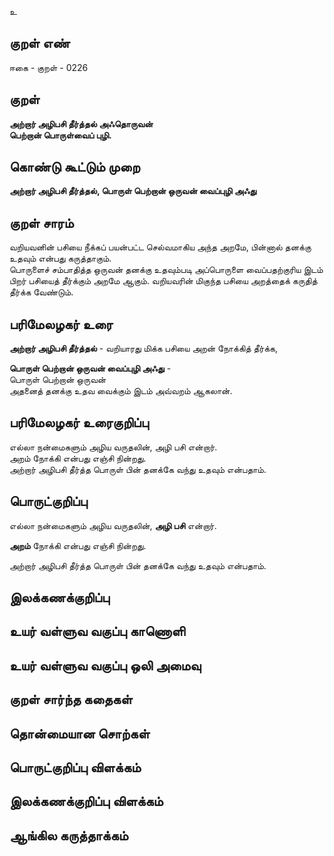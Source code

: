 உ

## குறள் எண் 

ஈகை - குறள் - 0226  

## குறள் 

**அற்றார் அழிபசி தீர்த்தல் அஃதொருவன்  
பெற்றான் பொருள்வைப் புழி.** 

## கொண்டு கூட்டும் முறை

**அற்றார் அழிபசி தீர்த்தல், பொருள் பெற்றான் ஒருவன் வைப்புழி அஃது**

## குறள் சாரம் 

வறியவனின் பசியை நீக்கப் பயன்பட்ட செல்வமாகிய அந்த அறமே, பின்னால் தனக்கு உதவும் என்பது கருத்தாகும்.  
பொருளைச் சம்பாதித்த ஒருவன் தனக்கு உதவும்படி அப்பொருளை வைப்பதற்குரிய இடம் பிறர் பசியைத் தீர்க்கும் அறமே ஆகும். வறியவரின் மிகுந்த பசியை அறத்தைக் கருதித் தீர்க்க வேண்டும்.

## பரிமேலழகர் உரை

**அற்றார் அழிபசி தீர்த்தல்** - வறியாரது மிக்க பசியை அறன் நோக்கித் தீர்க்க,  

**பொருள் பெற்றான் ஒருவன் வைப்புழி அஃது** -  
பொருள் பெற்றான் ஒருவன்  
அதனைத் தனக்கு உதவ வைக்கும் இடம் அவ்வறம் ஆகலான். 

## பரிமேலழகர் உரைகுறிப்பு   

எல்லா நன்மைகளும் அழிய வருதலின், அழி பசி என்றார்.  
அறம் நோக்கி என்பது எஞ்சி நின்றது.  
அற்றார் அழிபசி தீர்த்த பொருள் பின் தனக்கே வந்து உதவும் என்பதாம்.  

## பொருட்குறிப்பு 

எல்லா நன்மைகளும் அழிய வருதலின், **அழி பசி** என்றார்.  

**அறம்** நோக்கி என்பது எஞ்சி நின்றது.  

அற்றார் அழிபசி தீர்த்த பொருள் பின் தனக்கே வந்து உதவும் என்பதாம்.  

## இலக்கணக்குறிப்பு  


## உயர் வள்ளுவ வகுப்பு காணொளி


## உயர் வள்ளுவ வகுப்பு ஒலி அமைவு 

 
## குறள் சார்ந்த கதைகள் 


## தொன்மையான சொற்கள்


## பொருட்குறிப்பு விளக்கம்


## இலக்கணக்குறிப்பு விளக்கம்


## ஆங்கில கருத்தாக்கம் 


